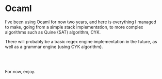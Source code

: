 # Ocaml

I've been using Ocaml for now two years, and here is everything I managed to make, going from a simple stack implementation, to more complex algorithms such as Quine (SAT) algorithm, CYK.

There will probably be a basic regex engine implementation in the future, as well as a grammar engine (using CYK algorithm).

<br/>
<br/>
<br/>
For now, enjoy.
